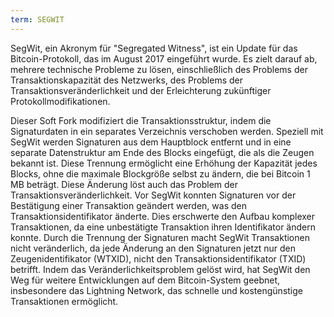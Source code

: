 ```yaml
---
term: SEGWIT
---
```


SegWit, ein Akronym für "Segregated Witness", ist ein Update für das Bitcoin-Protokoll, das im August 2017 eingeführt wurde. Es zielt darauf ab, mehrere technische Probleme zu lösen, einschließlich des Problems der Transaktionskapazität des Netzwerks, des Problems der Transaktionsveränderlichkeit und der Erleichterung zukünftiger Protokollmodifikationen.

Dieser Soft Fork modifiziert die Transaktionsstruktur, indem die Signaturdaten in ein separates Verzeichnis verschoben werden. Speziell mit SegWit werden Signaturen aus dem Hauptblock entfernt und in eine separate Datenstruktur am Ende des Blocks eingefügt, die als die Zeugen bekannt ist. Diese Trennung ermöglicht eine Erhöhung der Kapazität jedes Blocks, ohne die maximale Blockgröße selbst zu ändern, die bei Bitcoin 1 MB beträgt. Diese Änderung löst auch das Problem der Transaktionsveränderlichkeit. Vor SegWit konnten Signaturen vor der Bestätigung einer Transaktion geändert werden, was den Transaktionsidentifikator änderte. Dies erschwerte den Aufbau komplexer Transaktionen, da eine unbestätigte Transaktion ihren Identifikator ändern konnte. Durch die Trennung der Signaturen macht SegWit Transaktionen nicht veränderlich, da jede Änderung an den Signaturen jetzt nur den Zeugenidentifikator (WTXID), nicht den Transaktionsidentifikator (TXID) betrifft. Indem das Veränderlichkeitsproblem gelöst wird, hat SegWit den Weg für weitere Entwicklungen auf dem Bitcoin-System geebnet, insbesondere das Lightning Network, das schnelle und kostengünstige Transaktionen ermöglicht.
